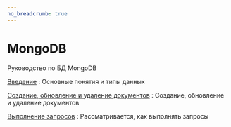 ```yaml
---
no_breadcrumb: true
---
```


# MongoDB

Руководство по БД MongoDB

[Введение](intro/index.md)
: Основные понятия и типы данных

[Создание, обновление и удаление документов](documents/index.md)
: Создание, обновление и удаление документов

[Выполнение запросов](queries/index.md)
: Рассматривается, как выполнять запросы

